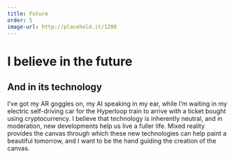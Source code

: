 ```yaml
---
title: Future
order: 5
image-url: http://placehold.it/1200
---
```


# I believe in the future

## And in its technology

I’ve got my AR goggles on, my AI speaking in my ear, while I’m waiting in my electric self-driving car for the Hyperloop train to arrive with a ticket bought using cryptocurrency. I believe that technology is inherently neutral, and in moderation, new developments help us live a fuller life. Mixed reality provides the canvas through which these new technologies can help paint a beautiful tomorrow, and I want to be the hand guiding the creation of the canvas.
